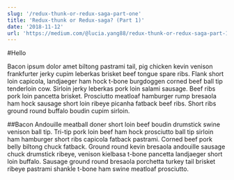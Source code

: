 ```yaml
---
slug: '/redux-thunk-or-redux-saga-part-one'
title: 'Redux-thunk or Redux-saga? (Part 1)'
date: '2018-11-12'
url: 'https://medium.com/@lucia.yang88/redux-thunk-or-redux-saga-part-1-1d009de9ded2'
---
```


#Hello

Bacon ipsum dolor amet biltong pastrami tail, pig chicken kevin venison frankfurter jerky cupim leberkas brisket beef tongue spare ribs. Flank short loin capicola, landjaeger ham hock t-bone burgdoggen corned beef ball tip tenderloin cow. Sirloin jerky leberkas pork loin salami sausage. Beef ribs pork loin pancetta brisket. Prosciutto meatloaf hamburger rump bresaola ham hock sausage short loin ribeye picanha fatback beef ribs. Short ribs ground round buffalo boudin cupim sirloin.

##Bacon
Andouille meatball doner short loin beef boudin drumstick swine venison ball tip. Tri-tip pork loin beef ham hock prosciutto ball tip sirloin ham hamburger short ribs capicola fatback pastrami. Corned beef pork belly biltong chuck fatback. Ground round kevin bresaola andouille sausage chuck drumstick ribeye, venison kielbasa t-bone pancetta landjaeger short loin buffalo. Sausage ground round bresaola porchetta turkey tail brisket ribeye pastrami shankle t-bone ham swine meatloaf prosciutto.
